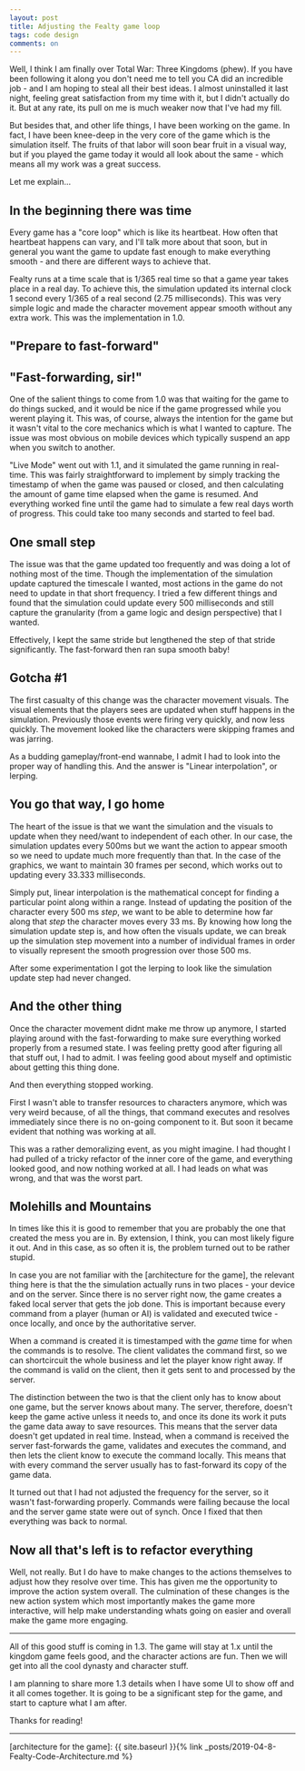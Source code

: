 ```yaml
---
layout: post
title: Adjusting the Fealty game loop
tags: code design
comments: on
---
```


Well, I think I am finally over Total War: Three Kingdoms (phew). If you have been following it along you don't need me to tell you CA did an incredible job - and I am hoping to steal all their best ideas. I almost uninstalled it last night, feeling great satisfaction from my time with it, but I didn't actually do it. But at any rate, its pull on me is much weaker now that I've had my fill.

But besides that, and other life things, I have been working on the game. In fact, I have been knee-deep in the very core of the game which is the simulation itself. The fruits of that labor will soon bear fruit in a visual way, but if you played the game today it would all look about the same - which means all my work was a great success.

Let me explain...

## In the beginning there was time

Every game has a "core loop" which is like its heartbeat. How often that heartbeat happens can vary, and I'll talk more about that soon, but in general you want the game to update fast enough to make everything smooth - and there are different ways to achieve that.

Fealty runs at a time scale that is 1/365 real time so that a game year takes place in a real day. To achieve this, the simulation updated its internal clock 1 second every 1/365 of a real second (2.75 milliseconds). This was very simple logic and made the character movement appear smooth without any extra work. This was the implementation in 1.0.

## "Prepare to fast-forward"

## "Fast-forwarding, sir!"

One of the salient things to come from 1.0 was that waiting for the game to do things sucked, and it would be nice if the game progressed while you werent playing it. This was, of course, always the intention for the game but it wasn't vital to the core mechanics which is what I wanted to capture. The issue was most obvious on mobile devices which typically suspend an app when you switch to another.

"Live Mode" went out with 1.1, and it simulated the game running in real-time. This was fairly straightforward to implement by simply tracking the timestamp of when the game was paused or closed, and then calculating the amount of game time elapsed when the game is resumed. And everything worked fine until the game had to simulate a few real days worth of progress. This could take too many seconds and started to feel bad.

## One small step

The issue was that the game updated too frequently and was doing a lot of nothing most of the time. Though the implementation of the simulation update captured the timescale I wanted, most actions in the game do not need to update in that short frequency. I tried a few different things and found that the simulation could update every 500 milliseconds and still capture the granularity (from a game logic and design perspective) that I wanted.

Effectively, I kept the same stride but lengthened the step of that stride significantly. The fast-forward then ran supa smooth baby!

## Gotcha #1

The first casualty of this change was the character movement visuals. The visual elements that the players sees are updated when stuff happens in the simulation. Previously those events were firing very quickly, and now less quickly. The movement looked like the characters were skipping frames and was jarring.

As a budding gameplay/front-end wannabe, I admit I had to look into the proper way of handling this. And the answer is "Linear interpolation", or lerping.

## You go that way, I go home

The heart of the issue is that we want the simulation and the visuals to update when they need/want to independent of each other. In our case, the simulation updates every 500ms but we want the action to appear smooth so we need to update much more frequently than that. In the case of the graphics, we want to maintain 30 frames per second, which works out to updating every 33.333 milliseconds.

Simply put, linear interpolation is the mathematical concept for finding a particular point along within a range. Instead of updating the position of the character every 500 ms *step*, we want to be able to determine how far along that *step* the character moves every 33 ms. By knowing how long the simulation update step is, and how often the visuals update, we can break up the simulation step movement into a number of individual frames in order to visually represent the smooth progression over those 500 ms.

After some experimentation I got the lerping to look like the simulation update step had never changed.

## And the other thing

Once the character movement didnt make me throw up anymore, I started playing around with the fast-forwarding to make sure everything worked properly from a resumed state. I was feeling pretty good after figuring all that stuff out, I had to admit. I was feeling good about myself and optimistic about getting this thing done.

And then everything stopped working.

First I wasn't able to transfer resources to characters anymore, which was very weird because, of all the things, that command executes and resolves immediately since there is no on-going component to it. But soon it became evident that nothing was working at all.

This was a rather demoralizing event, as you might imagine. I had thought I had pulled of a tricky refactor of the inner core of the game, and everything looked good, and now nothing worked at all. I had leads on what was wrong, and that was the worst part.

## Molehills and Mountains

In times like this it is good to remember that you are probably the one that created the mess you are in. By extension, I think, you can most likely figure it out. And in this case, as so often it is, the problem turned out to be rather stupid.

In case you are not familiar with the [architecture for the game], the relevant thing here is that the the simulation actually runs in two places - your device and on the server. Since there is no server right now, the game creates a faked local server that gets the job done. This is important because every command from a player (human or AI) is validated and executed twice - once locally, and once by the authoritative server.

When a command is created it is timestamped with the *game* time for when the commands is to resolve. The client validates the command first, so we can shortcircuit the whole business and let the player know right away. If the command is valid on the client, then it gets sent to and processed by the server.

The distinction between the two is that the client only has to know about one game, but the server knows about many. The server, therefore, doesn't keep the game active unless it needs to, and once its done its work it puts the game data away to save resources. This means that the server data doesn't get updated in real time. Instead, when a command is received the server fast-forwards the game, validates and executes the command, and then lets the client know to execute the command locally. This means that with every command the server usually has to fast-forward its copy of the game data.

It turned out that I had not adjusted the frequency for the server, so it wasn't fast-forwarding properly. Commands were failing because the local and the server game state were out of synch. Once I fixed that then everything was back to normal.

## Now all that's left is to refactor everything

Well, not really. But I do have to make changes to the actions themselves to adjust how they resolve over time. This has given me the opportunity to improve the action system overall. The culmination of these changes is the new action system which most importantly makes the game more interactive, will help make understanding whats going on easier and overall make the game more engaging.

---

All of this good stuff is coming in 1.3. The game will stay at 1.x until the kingdom game feels good, and the character actions are fun. Then we will get into all the cool dynasty and character stuff.

I am planning to share more 1.3 details when I have some UI to show off and it all comes together. It is going to be a significant step for the game, and start to capture what I am after.

Thanks for reading!

---

[architecture for the game]: {{ site.baseurl }}{% link _posts/2019-04-8-Fealty-Code-Architecture.md %}
